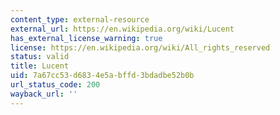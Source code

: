 ```yaml
---
content_type: external-resource
external_url: https://en.wikipedia.org/wiki/Lucent
has_external_license_warning: true
license: https://en.wikipedia.org/wiki/All_rights_reserved
status: valid
title: Lucent
uid: 7a67cc53-d683-4e5a-bffd-3bdadbe52b0b
url_status_code: 200
wayback_url: ''
---
```

